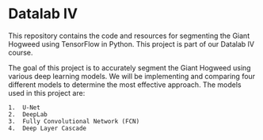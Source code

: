 # Datalab IV
This repository contains the code and resources for segmenting the Giant Hogweed using TensorFlow in Python. This project is part of our Datalab IV course.

The goal of this project is to accurately segment the Giant Hogweed using various deep learning models. We will be implementing and comparing four different models to determine the most effective approach. The models used in this project are:

	1.	U-Net
	2.	DeepLab
	3.	Fully Convolutional Network (FCN)
	4.	Deep Layer Cascade